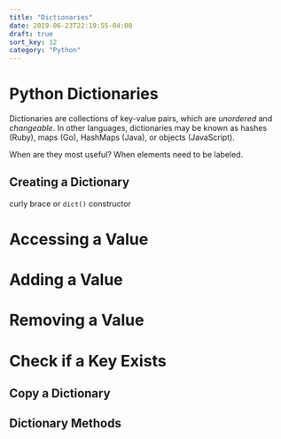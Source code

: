 ```yaml
---
title: "Dictionaries"
date: 2019-06-23T22:19:55-04:00
draft: true
sort_key: 12
category: "Python"
---
```


# Python Dictionaries

Dictionaries are collections of key-value pairs, which are *unordered* and *changeable*.
In other languages, dictionaries may be known as hashes (Ruby), maps (Go),
HashMaps (Java), or objects (JavaScript).

When are they most useful? When elements need to be labeled.

## Creating a Dictionary
curly brace or `dict()` constructor

# Accessing a Value

# Adding a Value

# Removing a Value

# Check if a Key Exists

## Copy a Dictionary

## Dictionary Methods
